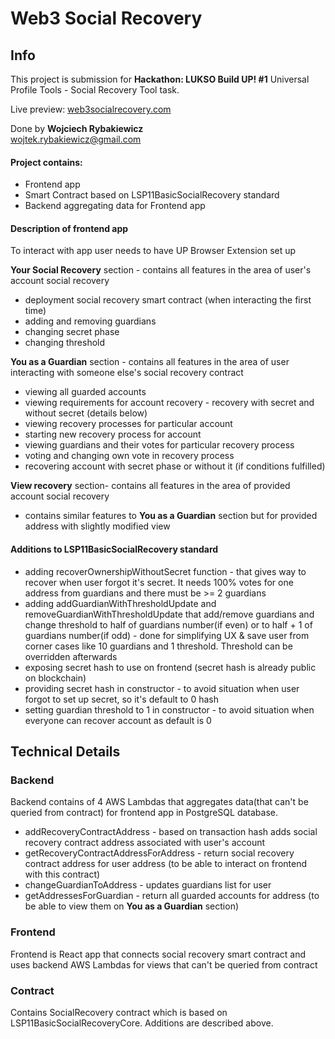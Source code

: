 # Web3 Social Recovery

## Info

This project is submission for **Hackathon: LUKSO Build UP! #1**  Universal Profile Tools - Social Recovery Tool task.

Live preview: [web3socialrecovery.com](https://www.web3socialrecovery.com/)

Done by **Wojciech Rybakiewicz** \
wojtek.rybakiewicz@gmail.com

#### Project contains:
- Frontend app
- Smart Contract based on LSP11BasicSocialRecovery standard
- Backend aggregating data for Frontend app

#### Description of frontend app
To interact with app user needs to have UP Browser Extension set up 

**Your Social Recovery** section - contains all features in the area of user's account social recovery
- deployment social recovery smart contract (when interacting the first time)
- adding and removing guardians
- changing secret phase
- changing threshold

**You as a Guardian** section - contains all features in the area of user interacting with someone else's social recovery contract
- viewing all guarded accounts
- viewing requirements for account recovery - recovery with secret and without secret (details below)
- viewing recovery processes for particular account
- starting new recovery process for account
- viewing guardians and their votes for particular recovery process
- voting and changing own vote in recovery process
- recovering account with secret phase or without it (if conditions fulfilled)

**View recovery** section- contains all features in the area of provided account social recovery
- contains similar features to **You as a Guardian** section but for provided address with slightly modified view

#### Additions to LSP11BasicSocialRecovery standard
- adding recoverOwnershipWithoutSecret function - that gives way to recover when user forgot it's secret. It needs 100% votes for one address from guardians and there must be >= 2 guardians 
- adding addGuardianWithThresholdUpdate and removeGuardianWithThresholdUpdate that add/remove guardians and change threshold to half of guardians number(if even) or to half + 1 of guardians number(if odd) - done for simplifying UX & save user from corner cases like 10 guardians and 1 threshold. Threshold can be overridden afterwards
- exposing secret hash to use on frontend (secret hash is already public on blockchain)
- providing secret hash in constructor - to avoid situation when user forgot to set up secret, so it's default to 0 hash
- setting guardian threshold to 1 in constructor - to avoid situation when everyone can recover account as default is 0

## Technical Details

### Backend
Backend contains of 4 AWS Lambdas that aggregates data(that can't be queried from contract) for frontend app in PostgreSQL database.
- addRecoveryContractAddress - based on transaction hash adds social recovery contract address associated with user's account
- getRecoveryContractAddressForAddress - return social recovery contract address for user address (to be able to interact on frontend with this contract)
- changeGuardianToAddress - updates guardians list for user
- getAddressesForGuardian - return all guarded accounts for address (to be able to view them on **You as a Guardian** section)

### Frontend
Frontend is React app that connects social recovery smart contract and uses backend AWS Lambdas for views that can't be queried from contract

### Contract
Contains SocialRecovery contract which is based on LSP11BasicSocialRecoveryCore. Additions are described above.